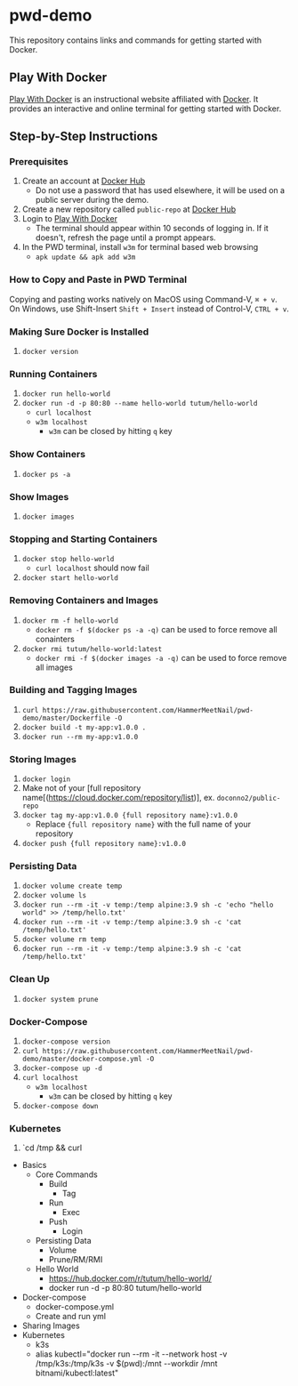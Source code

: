 # pwd-demo
This repository contains links and commands for getting started with Docker.

## Play With Docker
[Play With Docker](https://training.play-with-docker.com/about/) is an instructional website affiliated with [Docker](https://www.docker.com/). It provides an interactive and online terminal for getting started with Docker. 

## Step-by-Step Instructions
### Prerequisites
1. Create an account at [Docker Hub](https://hub.docker.com)
    * Do not use a password that has used elsewhere, it will be used on a public server during the demo.
2. Create a new repository called `public-repo` at [Docker Hub](https://cloud.docker.com/repository/create)
3. Login to [Play With Docker](https://training.play-with-docker.com/ops-s1-hello/)
    * The terminal should appear within 10 seconds of logging in. If it doesn't, refresh the page until a prompt appears. 
4. In the PWD terminal, install `w3m` for terminal based web browsing
    * `apk update && apk add w3m`

### How to Copy and Paste in PWD Terminal
Copying and pasting works natively on MacOS using Command-V, `⌘ + v`. On Windows, use Shift-Insert `Shift + Insert` instead of Control-V, `CTRL + v`.

### Making Sure Docker is Installed
1. `docker version`

### Running Containers
1. `docker run hello-world`
2. `docker run -d -p 80:80 --name hello-world tutum/hello-world`
    * `curl localhost`
    * `w3m localhost`
        * `w3m` can be closed by hitting `q` key

### Show Containers
1. `docker ps -a`

### Show Images
1. `docker images`

### Stopping and Starting Containers
1. `docker stop hello-world`
    * `curl localhost` should now fail
2. `docker start hello-world`

### Removing Containers and Images
1. `docker rm -f hello-world`
    * `docker rm -f $(docker ps -a -q)` can be used to force remove all conainters
2. `docker rmi tutum/hello-world:latest`
    * `docker rmi -f $(docker images -a -q)` can be used to force remove all images

### Building and Tagging Images
1. `curl https://raw.githubusercontent.com/HammerMeetNail/pwd-demo/master/Dockerfile -O`
2. `docker build -t my-app:v1.0.0 .`
3. `docker run --rm my-app:v1.0.0`

### Storing Images
1. `docker login`
2. Make not of your [full repository name[(https://cloud.docker.com/repository/list)], ex. `doconno2/public-repo`
3. `docker tag my-app:v1.0.0 {full repository name}:v1.0.0`
    * Replace `{full repository name}` with the full name of your repository
4. `docker push {full repository name}:v1.0.0`

### Persisting Data
1. `docker volume create temp`
2. `docker volume ls`
3. `docker run --rm -it -v temp:/temp alpine:3.9 sh -c 'echo "hello world" >> /temp/hello.txt'`
4. `docker run --rm -it -v temp:/temp alpine:3.9 sh -c 'cat /temp/hello.txt'`
5. `docker volume rm temp`
6. `docker run --rm -it -v temp:/temp alpine:3.9 sh -c 'cat /temp/hello.txt'`

### Clean Up
1. `docker system prune`

### Docker-Compose
1. `docker-compose version`
2. `curl https://raw.githubusercontent.com/HammerMeetNail/pwd-demo/master/docker-compose.yml -O`
3. `docker-compose up -d`
4. `curl localhost`
    * `w3m localhost`
        * `w3m` can be closed by hitting `q` key
5. `docker-compose down`

### Kubernetes
1. `cd /tmp && curl 

- Basics
    - Core Commands
        - Build
            - Tag
        - Run
            - Exec
        - Push
            - Login
    - Persisting Data
        - Volume
        - Prune/RM/RMI
    - Hello World
        - https://hub.docker.com/r/tutum/hello-world/
        - docker run -d -p 80:80 tutum/hello-world
- Docker-compose
    - docker-compose.yml
    - Create and run yml
- Sharing Images
- Kubernetes
    - k3s
    - alias kubectl="docker run --rm -it --network host -v /tmp/k3s:/tmp/k3s -v $(pwd):/mnt --workdir /mnt bitnami/kubectl:latest"


